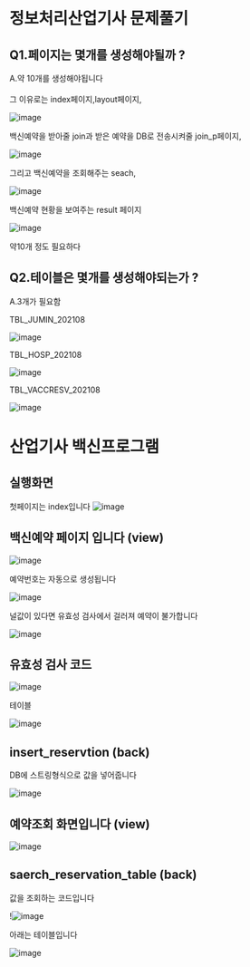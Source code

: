 # 정보처리산업기사 문제풀기

## Q1.페이지는 몇개를 생성해야될까 ?
A.약 10개를 생성해야됩니다 <br><br>
그 이유로는 index페이지,layout페이지,


![image](https://user-images.githubusercontent.com/97486300/201585689-b137ee11-ebe6-4188-ac8e-2901262d342f.png)


백신예약을 받아줄 join과 받은 예약을 DB로 전송시켜줄 join_p페이지,

![image](https://user-images.githubusercontent.com/97486300/201587200-d26ec093-d3fd-4563-9f5a-faf3eb1c6d63.png)

그리고 백신예약을 조회해주는 seach,

![image](https://user-images.githubusercontent.com/97486300/201587397-c0ec8256-0ac3-4bbf-bdd7-d4f91c659f43.png)

백신예약 현황을 보여주는 result 페이지

![image](https://user-images.githubusercontent.com/97486300/201587763-6ee84b5d-7b13-46fe-93d3-d7fd5b6b86d6.png)

약10개 정도 필요하다

## Q2.테이블은 몇개를 생성해야되는가 ?
A.3개가 필요함

TBL_JUMIN_202108

![image](https://user-images.githubusercontent.com/97486300/201588250-8013a5ff-c282-4ac5-9a4d-d056edf90933.png)

TBL_HOSP_202108

![image](https://user-images.githubusercontent.com/97486300/201588496-101f5197-1adc-4ac8-8070-7542e3dc6da8.png)

TBL_VACCRESV_202108

![image](https://user-images.githubusercontent.com/97486300/201588558-c4f571df-9e44-46a8-943e-56e226303753.png)


# 산업기사 백신프로그램 

## 실행화면

첫페이지는 index입니다
![image](https://user-images.githubusercontent.com/97486300/201933964-95e6818c-ef02-4269-a3d0-e583330e23f4.png)

## 백신예약 페이지 입니다 (view)

![image](https://user-images.githubusercontent.com/97486300/201939691-0f622693-0127-4424-9bf1-a68d47c9bfb3.png)

예약번호는 자동으로 생성됩니다

![image](https://user-images.githubusercontent.com/97486300/201939997-58557681-265c-42f1-a2c5-2ee58248c90e.png)

널값이 있다면 유효성 검사에서 걸러져 예약이 불가합니다


![image](https://user-images.githubusercontent.com/97486300/201940154-1893a131-5bd7-41e7-90e0-b43cb4e69da9.png)

## 유효성 검사 코드


![image](https://user-images.githubusercontent.com/97486300/201940407-224e48bb-4bd0-4ced-8ed2-15239c9e2255.png)


테이블

![image](https://user-images.githubusercontent.com/97486300/201940761-01d48cb9-1a07-429e-8276-be2d59a86ef4.png)


## insert_reservtion (back)

DB에 스트링형식으로 값을 넣어줍니다


![image](https://user-images.githubusercontent.com/97486300/201942020-4057b812-b20c-41ef-81ff-f447defc599d.png)


## 예약조회 화면입니다 (view)

![image](https://user-images.githubusercontent.com/97486300/201938986-e0b788f6-c50d-4983-ba92-337e30a13883.png)

## saerch_reservation_table (back)

값을 조회하는 코드입니다

!![image](https://user-images.githubusercontent.com/97486300/201941578-8ad1a3a9-7188-4aca-bd21-74462719ebb5.png)

아래는 테이블입니다

![image](https://user-images.githubusercontent.com/97486300/201843491-b3cd5464-721e-4bfb-bcde-2f7c2813ca21.png)

